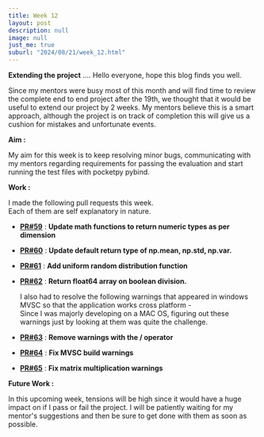 ```yaml
---
title: Week 12
layout: post
description: null
image: null
just_me: true
suburl: "2024/08/21/week_12.html"
---
```

**Extending the project**
.... Hello everyone, hope this blog finds you well.

Since my mentors were busy most of this month and will find time to review the complete end to end project after the 19th, we thought that it would be useful to extend our project by 2 weeks.
My mentors believe this is a smart approach, although the project is on track of completion this will give us a cushion for mistakes and unfortunate events.

**Aim :** 

My aim for this week is to keep resolving minor bugs, communicating with my mentors regarding requirements for passing the evaluation and start running the test files with pocketpy pybind.

**Work :** 

I made the following pull requests this week. \
Each of them are self explanatory in nature.

- **[PR#59](https://github.com/pocketpy/gsoc-2024-dev/pull/59)** : **Update math functions to return numeric types as per dimension**
- **[PR#60](https://github.com/pocketpy/gsoc-2024-dev/pull/60)** : **Update default return type of np.mean, np.std, np.var.**
- **[PR#61](https://github.com/pocketpy/gsoc-2024-dev/pull/61)** : **Add uniform random distribution function**
- **[PR#62](https://github.com/pocketpy/gsoc-2024-dev/pull/62)** : **Return float64 array on boolean division.**

  I also had to resolve the following warnings that appeared in windows MVSC so that the application works cross platform - \
  Since I was majorly developing on a MAC OS, figuring out these warnings just by looking at them was quite the challenge.
  
- **[PR#63](https://github.com/pocketpy/gsoc-2024-dev/pull/63)** : **Remove warnings with the / operator**
- **[PR#64](https://github.com/pocketpy/gsoc-2024-dev/pull/64)** : **Fix MVSC build warnings**
- **[PR#65](https://github.com/pocketpy/gsoc-2024-dev/pull/65)** : **Fix matrix multiplication warnings**

**Future Work :**

  In this upcoming week, tensions will be high since it would have a huge impact on if I pass or fail the project. I will be patiently waiting for my mentor's suggestions and then be sure to get done with them as soon as possible.
